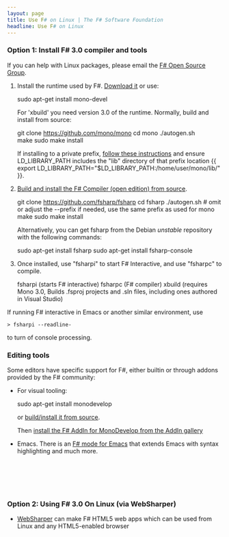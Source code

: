 ```yaml
---
layout: page
title: Use F# on Linux | The F# Software Foundation
headline: Use F# on Linux
---
```



### Option 1: Install F# 3.0 compiler and tools

If you can help with Linux packages, please email the [F# Open Source Group](http://fsharp.github.com).

1. Install the runtime used by F#. [Download it](http://www.go-mono.com/mono-downloads/download.html) or use:

    sudo apt-get install mono-devel

   For 'xbuild' you need version 3.0 of the runtime. Normally, build and install from source:
    
    git clone https://github.com/mono/mono
    cd mono
    ./autogen.sh   
    make
    sudo make install
   
   If installing to a private prefix, [follow these instructions](http://mono-project.com/Parallel_Mono_Environments) and ensure LD_LIBRARY_PATH includes the "lib" directory of that prefix location {{   export LD_LIBRARY_PATH="$LD_LIBRARY_PATH:/home/user/mono/lib/"  }}. 
   
2. [Build and install the F# Compiler (open edition) from source](http://github.com/fsharp/fsharp). 

    git clone https://github.com/fsharp/fsharp
    cd fsharp
    ./autogen.sh     # omit or adjust the --prefix if needed, use the same prefix as used for mono
    make
    sudo make install
    
   Alternatively, you can get fsharp from the Debian *unstable* repository with the following commands:
    
    sudo apt-get install fsharp
    sudo apt-get install fsharp-console
    
3. Once installed, use "fsharpi" to start F# Interactive, and use "fsharpc" to compile. 

    fsharpi     (starts F# interactive)
    fsharpc     (F# compiler)
    xbuild      (requires Mono 3.0, Builds .fsproj projects and .sln files, including ones authored in Visual Studio)

  If running F# interactive in Emacs or another similar environment, use 

    > fsharpi --readline- 

  to turn of console processing.

### Editing tools

Some editors have specific support for F#, either builtin or through addons provided by the F# community: 

* For visual tooling:

    sudo apt-get install monodevelop
  
  or [build/install it from source](http://github.com/mono/monodevelop).
  
  Then [install the F# AddIn for MonoDevelop from the AddIn gallery](http://fsharp.github.com/fsharpbinding) 

* Emacs. There is an [F# mode for Emacs](http://fsharp.github.com/fsharpbinding/) that extends Emacs with syntax highlighting and much more.

<br> </br>
<br> </br>

### Option 2: Using F# 3.0 On Linux (via WebSharper) 

* [WebSharper](http://www.websharper.com) can make F# HTML5 web apps which can be used from Linux and any HTML5-enabled browser

<br> </br>
<br> </br>


